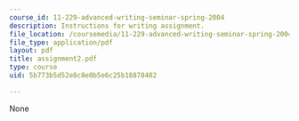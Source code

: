 ```yaml
---
course_id: 11-229-advanced-writing-seminar-spring-2004
description: Instructions for writing assignment.
file_location: /coursemedia/11-229-advanced-writing-seminar-spring-2004/5b773b5d52e8c8e0b5e6c25b18878402_assignment2.pdf
file_type: application/pdf
layout: pdf
title: assignment2.pdf
type: course
uid: 5b773b5d52e8c8e0b5e6c25b18878402

---
```

None